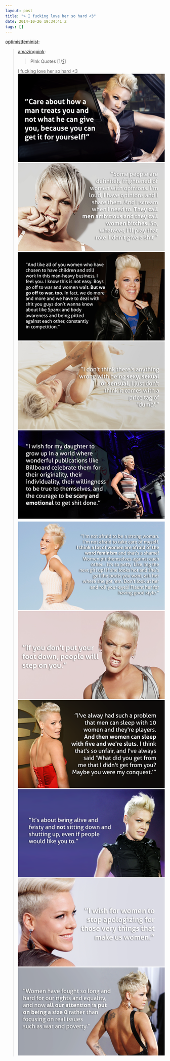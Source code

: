 ```yaml
---
layout: post
title: "> I fucking love her so hard <3"
date: 2014-10-26 19:34:41 Z
tags: []
---
```

[optimistfeminist](http://optimistfeminist.tumblr.com/post/99776276686/p-nk-quotes-1-i-fucking-love-her-so-hard):

> [amazingpink](https://amazingpink.tumblr.com/post/98377363332):
> 
> > P!nk Quotes \[1/[?](http://amazingpink.tumblr.com/tagged/p!nk%20quotes)\]  
> 
> I fucking love her so hard <3
![](/media/2014/10/101018596614_0.png)
![](/media/2014/10/101018596614_1.png)
![](/media/2014/10/101018596614_2.png)
![](/media/2014/10/101018596614_3.png)
![](/media/2014/10/101018596614_4.png)
![](/media/2014/10/101018596614_5.png)
![](/media/2014/10/101018596614_6.png)
![](/media/2014/10/101018596614_7.png)
![](/media/2014/10/101018596614_8.png)
![](/media/2014/10/101018596614_9.png)
